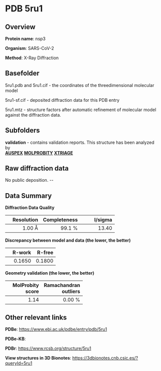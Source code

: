 # PDB 5ru1

## Overview

**Protein name**: nsp3

**Organism**: SARS-CoV-2

**Method**: X-Ray Diffraction



## Basefolder

5ru1.pdb and 5ru1.cif - the coordinates of the threedimensional molecular model

5ru1-sf.cif - deposited diffraction data for this PDB entry

5ru1.mtz - structure factors after automatic refinement of molecular model against the diffraction data.

## Subfolders





**validation** - contains validation reports. This structure has been analyzed by <br>[**AUSPEX**](https://github.com/thorn-lab/coronavirus_structural_task_force/tree/master/pdb/nsp3/SARS-CoV-2/5ru1/validation/auspex)  [**MOLPROBITY**](https://github.com/thorn-lab/coronavirus_structural_task_force/tree/master/pdb/nsp3/SARS-CoV-2/5ru1/validation/molprobity) [**XTRIAGE**](https://github.com/thorn-lab/coronavirus_structural_task_force/blob/master/pdb/nsp3/SARS-CoV-2/5ru1/validation/Xtriage_output.log)  



## Raw diffraction data

No public deposition. --<br> 

## Data Summary
**Diffraction Data Quality**

|   | Resolution | Completeness| I/sigma |
|---|-------------:|----------------:|--------------:|
|   |1.00 Å|99.1  %|<img width=50/>13.40|

**Discrepancy between model and data (the lower, the better)**

|   | **R-work**| **R-free**   
|---|-------------:|----------------:|           
||  0.1650|  0.1800|

**Geometry validation (the lower, the better)**

|   |**MolProbity<br>score**| **Ramachandran<br>outliers** 
|---|-------------:|----------------:|
||  1.14|  0.00 %|

 

 



## Other relevant links 
**PDBe**:  https://www.ebi.ac.uk/pdbe/entry/pdb/5ru1

**PDBe-KB**:  
 
**PDBr**: https://www.rcsb.org/structure/5ru1 

**View structures in 3D Bionotes**: https://3dbionotes.cnb.csic.es/?queryId=5ru1

